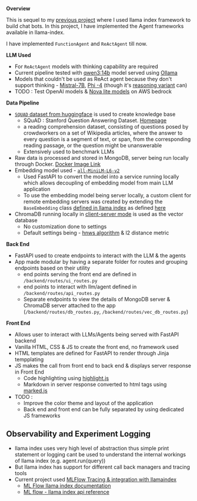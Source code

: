 **Overview**

This is sequel to my [previous project](https://github.com/YashKushwaha/chatbot_ui) where I used llama index framework to build chat bots. In this project, I have implemented the Agent frameworks available in llama-index. 

I have implemented `FunctionAgent` and `ReActAgent` till now.

**LLM Used**
- For `ReActAgent` models with thinking capability are required
- Current pipeline tested with [qwen3:14b](https://ollama.com/library/qwen3:14b) model served using [Ollama](https://ollama.com/download/linux)
- Models that couldn't be used as ReAct agent because they don't support thinking - [Mistral-7B](https://huggingface.co/lmstudio-community/Mistral-7B-Instruct-v0.3-GGUF), [Phi -4](https://huggingface.co/lmstudio-community/phi-4-GGUF) (though it's [reasoning variant](https://huggingface.co/microsoft/Phi-4-reasoning) can)
- TODO : Test OpenAI models & [Nova lite models](https://aws.amazon.com/ai/generative-ai/nova/) on AWS bedrock


**Data Pipeline**
- [`SQUAD` dataset from huggingface](https://huggingface.co/datasets/rajpurkar/squad) is used to create knowledge base
  - SQuAD : Stanford Question Answering Dataset. [Homepage](https://rajpurkar.github.io/SQuAD-explorer/)
  - a reading comprehension dataset, consisting of questions posed by crowdworkers on a set of Wikipedia articles, where the answer to every question is a segment of text, or span, from the corresponding reading passage, or the question might be unanswerable
  - Extensively used to benchmark LLMs
- Raw data is processed and stored in MongoDB, server being run locally through Docker. [Docker Image Link](https://hub.docker.com/_/mongo)
- Embedding model used - [`all-MiniLM-L6-v2`](https://huggingface.co/sentence-transformers/all-MiniLM-L6-v2)
  - Used FastAPI to convert the model into a service running locally which allows decoupling of embedding model from main LLM application
  - To use the embedding model being server locally, a custom client for remote embedding servers was created by extending the `BaseEmbedding` class [defined in llama index](https://github.com/run-llama/llama_index/blob/main/llama-index-core/llama_index/core/base/embeddings/base.py) as defined [here](https://docs.llamaindex.ai/en/stable/module_guides/models/embeddings/#custom-embedding-model) 
-  ChromaDB running locally in [client-server mode](https://docs.trychroma.com/docs/run-chroma/client-server) is used as the vector database
   - No customization done to settings 
   - Default settings being - [hnws algorithm](https://en.wikipedia.org/wiki/Hierarchical_navigable_small_world) & l2 distance metric

**Back End**
- FastAPI used to create endpoints to interact with the LLM & the agents
- App made modular by having a separate folder for routes and grouping endpoints based on their utility
  -  end points serving the front end are defined in `/backend/routes/ui_routes.py`
  -  end points to interact with llm/agent defined in `/backend/routes/api_routes.py`
  -  Separate endpoints to view the details of MongoDB server & ChromaDB server attached to the app (`/backend/routes/db_routes.py`, `/backend/routes/vec_db_routes.py`)

**Front End**
- Allows user to interact with LLMs/Agents being served with FastAPI backend
- Vanilla HTML, CSS & JS to create the front end, no framework used
- HTML templates are defined for FastAPI to render through Jinja tempplating
- JS makes the call from front end to back end & displays server response in Front End
  - Code highlighting using [highlight.js](https://highlightjs.org/)
  - Markdown in server response converted to html tags using [marked.js](https://marked.js.org/)
- TODO :
  - Improve the color theme and layout of the application 
  - Back end and front end can be fully separated by using dedicated JS frameworks

## Observability and Experiment Logging
- llama index uses very high level of abstraction thus simple print statement or logging cant be used to understand the internal workings of llama index (e.g. agent.run(query))
- But llama index has support for different call back managers and tracing tools
- Current project used [MLFlow Tracing & integration with llamaindex](https://docs.llamaindex.ai/en/stable/examples/observability/MLflow/) 
  - [ML Flow llama index documentation](https://mlflow.org/docs/latest/genai/flavors/llama-index/index.html)
  - [ML flow - llama index api reference](https://mlflow.org/docs/latest/api_reference/python_api/mlflow.llama_index.html)